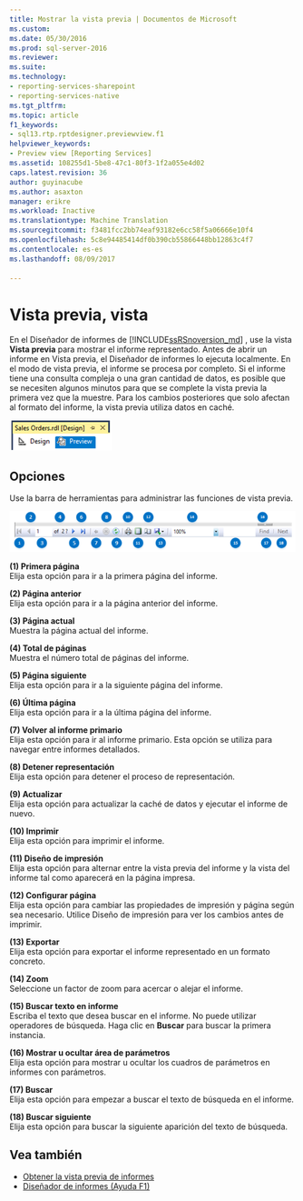 ```yaml
---
title: Mostrar la vista previa | Documentos de Microsoft
ms.custom: 
ms.date: 05/30/2016
ms.prod: sql-server-2016
ms.reviewer: 
ms.suite: 
ms.technology:
- reporting-services-sharepoint
- reporting-services-native
ms.tgt_pltfrm: 
ms.topic: article
f1_keywords:
- sql13.rtp.rptdesigner.previewview.f1
helpviewer_keywords:
- Preview view [Reporting Services]
ms.assetid: 108255d1-5be8-47c1-80f3-1f2a055e4d02
caps.latest.revision: 36
author: guyinacube
ms.author: asaxton
manager: erikre
ms.workload: Inactive
ms.translationtype: Machine Translation
ms.sourcegitcommit: f3481fcc2bb74eaf93182e6cc58f5a06666e10f4
ms.openlocfilehash: 5c8e94485414df0b390cb55866448bb12863c4f7
ms.contentlocale: es-es
ms.lasthandoff: 08/09/2017

---
```

# <a name="preview-view"></a>Vista previa, vista
En el Diseñador de informes de [!INCLUDE[ssRSnoversion_md](../../includes/ssrsnoversion-md.md)] , use la vista **Vista previa** para mostrar el informe representado. Antes de abrir un informe en Vista previa, el Diseñador de informes lo ejecuta localmente. En el modo de vista previa, el informe se procesa por completo. Si el informe tiene una consulta compleja o una gran cantidad de datos, es posible que se necesiten algunos minutos para que se complete la vista previa la primera vez que la muestre. Para los cambios posteriores que solo afectan al formato del informe, la vista previa utiliza datos en caché.

  ![ssrs_ssdt_preview](../../reporting-services/media/ssrs-ssdt-preview.png)  
## <a name="options"></a>Opciones  
 Use la barra de herramientas para administrar las funciones de vista previa.  

![ssrs_ssdt_viewer_toolbar](../../reporting-services/tools/media/ssrs-ssdt-viewer-toolbar.png)

 **(1) Primera página**  
 Elija esta opción para ir a la primera página del informe.  
  
 **(2) Página anterior**  
 Elija esta opción para ir a la página anterior del informe.  
  
 **(3) Página actual**  
 Muestra la página actual del informe.  
  
 **(4) Total de páginas**  
 Muestra el número total de páginas del informe.  
  
 **(5) Página siguiente**  
 Elija esta opción para ir a la siguiente página del informe.  
  
 **(6) Última página**  
 Elija esta opción para ir a la última página del informe.  
  
 **(7) Volver al informe primario**  
 Elija esta opción para ir al informe primario. Esta opción se utiliza para navegar entre informes detallados.  
  
 **(8) Detener representación**  
 Elija esta opción para detener el proceso de representación.  
  
 **(9) Actualizar**  
 Elija esta opción para actualizar la caché de datos y ejecutar el informe de nuevo.  
  
 **(10) Imprimir**  
 Elija esta opción para imprimir el informe.  
  
 **(11) Diseño de impresión**  
 Elija esta opción para alternar entre la vista previa del informe y la vista del informe tal como aparecerá en la página impresa.  
  
 **(12) Configurar página**  
 Elija esta opción para cambiar las propiedades de impresión y página según sea necesario. Utilice Diseño de impresión para ver los cambios antes de imprimir.  
  
 **(13) Exportar**  
 Elija esta opción para exportar el informe representado en un formato concreto.  
  
 **(14) Zoom**  
 Seleccione un factor de zoom para acercar o alejar el informe.  
  
 **(15) Buscar texto en informe**  
 Escriba el texto que desea buscar en el informe. No puede utilizar operadores de búsqueda. Haga clic en **Buscar** para buscar la primera instancia.  

 **(16) Mostrar u ocultar área de parámetros**  
 Elija esta opción para mostrar u ocultar los cuadros de parámetros en informes con parámetros.
 
 **(17) Buscar**  
 Elija esta opción para empezar a buscar el texto de búsqueda en el informe.  
  
 **(18) Buscar siguiente**  
 Elija esta opción para buscar la siguiente aparición del texto de búsqueda.  
  
## <a name="see-also"></a>Vea también  
+ [Obtener la vista previa de informes](../../reporting-services/reports/previewing-reports.md)
+ [Diseñador de informes (Ayuda F1)](../../reporting-services/tools/report-designer-f1-help.md)  
  
  

